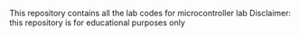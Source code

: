 This repository contains all the lab codes for microcontroller lab
Disclaimer: this repository is for educational purposes only 
